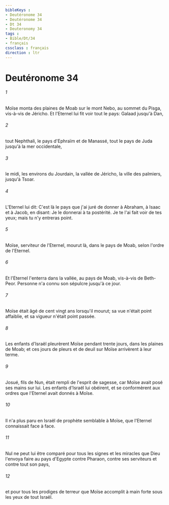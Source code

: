 ```yaml
---
bibleKeys : 
- Deutéronome 34
- Deutéronome 34
- Dt 34
- Deuteronomy 34
tags : 
- Bible/Dt/34
- français
cssclass : français
direction : ltr
---
```


# Deutéronome 34

###### 1
Moïse monta des plaines de Moab sur le mont Nebo, au sommet du Pisga, vis-à-vis de Jéricho. Et l'Eternel lui fit voir tout le pays: Galaad jusqu'à Dan,
###### 2
tout Nephthali, le pays d'Ephraïm et de Manassé, tout le pays de Juda jusqu'à la mer occidentale,
###### 3
le midi, les environs du Jourdain, la vallée de Jéricho, la ville des palmiers, jusqu'à Tsoar.
###### 4
L'Eternel lui dit: C'est là le pays que j'ai juré de donner à Abraham, à Isaac et à Jacob, en disant: Je le donnerai à ta postérité. Je te l'ai fait voir de tes yeux; mais tu n'y entreras point.
###### 5
Moïse, serviteur de l'Eternel, mourut là, dans le pays de Moab, selon l'ordre de l'Eternel.
###### 6
Et l'Eternel l'enterra dans la vallée, au pays de Moab, vis-à-vis de Beth-Peor. Personne n'a connu son sépulcre jusqu'à ce jour.
###### 7
Moïse était âgé de cent vingt ans lorsqu'il mourut; sa vue n'était point affaiblie, et sa vigueur n'était point passée.
###### 8
Les enfants d'Israël pleurèrent Moïse pendant trente jours, dans les plaines de Moab; et ces jours de pleurs et de deuil sur Moïse arrivèrent à leur terme.
###### 9
Josué, fils de Nun, était rempli de l'esprit de sagesse, car Moïse avait posé ses mains sur lui. Les enfants d'Israël lui obéirent, et se conformèrent aux ordres que l'Eternel avait donnés à Moïse.
###### 10
Il n'a plus paru en Israël de prophète semblable à Moïse, que l'Eternel connaissait face à face.
###### 11
Nul ne peut lui être comparé pour tous les signes et les miracles que Dieu l'envoya faire au pays d'Egypte contre Pharaon, contre ses serviteurs et contre tout son pays,
###### 12
et pour tous les prodiges de terreur que Moïse accomplit à main forte sous les yeux de tout Israël.
